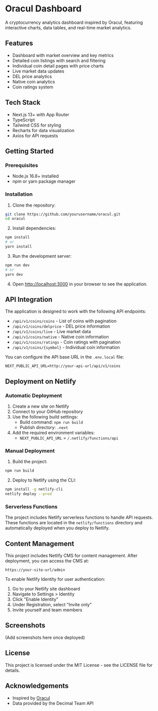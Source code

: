 # Oracul Dashboard

A cryptocurrency analytics dashboard inspired by Oracul, featuring interactive charts, data tables, and real-time market analytics.

## Features

- Dashboard with market overview and key metrics
- Detailed coin listings with search and filtering
- Individual coin detail pages with price charts
- Live market data updates
- DEL price analytics
- Native coin analytics
- Coin ratings system

## Tech Stack

- Next.js 13+ with App Router
- TypeScript
- Tailwind CSS for styling
- Recharts for data visualization
- Axios for API requests

## Getting Started

### Prerequisites

- Node.js 16.8+ installed
- npm or yarn package manager

### Installation

1. Clone the repository:

```bash
git clone https://github.com/yourusername/oracul.git
cd oracul
```

2. Install dependencies:

```bash
npm install
# or
yarn install
```

3. Run the development server:

```bash
npm run dev
# or
yarn dev
```

4. Open [http://localhost:3000](http://localhost:3000) in your browser to see the application.

## API Integration

The application is designed to work with the following API endpoints:

- `/api/v1/coins/coins` - List of coins with pagination
- `/api/v1/coins/delprice` - DEL price information
- `/api/v1/coins/live` - Live market data
- `/api/v1/coins/native` - Native coin information
- `/api/v1/coins/ratings` - Coin ratings with pagination
- `/api/v1/coins/{symbol}` - Individual coin information

You can configure the API base URL in the `.env.local` file:

```
NEXT_PUBLIC_API_URL=http://your-api-url/api/v1/coins
```

## Deployment on Netlify

### Automatic Deployment

1. Create a new site on Netlify
2. Connect to your GitHub repository
3. Use the following build settings:
   - Build command: `npm run build`
   - Publish directory: `.next`
4. Add the required environment variables:
   - `NEXT_PUBLIC_API_URL` = `/.netlify/functions/api`

### Manual Deployment

1. Build the project:

```bash
npm run build
```

2. Deploy to Netlify using the CLI:

```bash
npm install -g netlify-cli
netlify deploy --prod
```

### Serverless Functions

The project includes Netlify serverless functions to handle API requests. These functions are located in the `netlify/functions` directory and automatically deployed when you deploy to Netlify.

## Content Management

This project includes Netlify CMS for content management. After deployment, you can access the CMS at:

```
https://your-site-url/admin
```

To enable Netlify Identity for user authentication:

1. Go to your Netlify site dashboard
2. Navigate to Settings > Identity
3. Click "Enable Identity"
4. Under Registration, select "Invite only"
5. Invite yourself and team members

## Screenshots

(Add screenshots here once deployed)

## License

This project is licensed under the MIT License - see the LICENSE file for details.

## Acknowledgements

- Inspired by [Oracul](https://app.oracul.io)
- Data provided by the Decimal Team API 